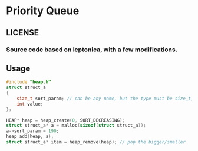 # Priority Queue

## LICENSE
### Source code based on leptonica, with a few modifications.

## Usage
``` c
#include "heap.h"
struct struct_a
{
	size_t sort_param; // can be any name, but the type must be size_t, and at the first
	int value;
};

HEAP* heap = heap_create(0, SORT_DECREASING);
struct struct_a* a = malloc(sizeof(struct struct_a));
a->sort_param = 190;
heap_add(heap, a);
struct struct_a* item = heap_remove(heap); // pop the bigger/smaller
```